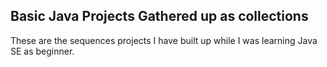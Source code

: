 ## Basic Java Projects Gathered up as collections 
<article>
  <p>These are the sequences projects I have built up while I was learning Java SE as beginner.</p>
</article>
